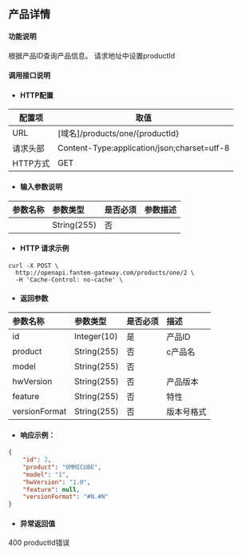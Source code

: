 ## 产品详情

#### 功能说明

根据产品ID查询产品信息。
请求地址中设置productId

#### 调用接口说明

* #### HTTP配置

| 配置项 | 取值 |
| --- | --- |
| URL | \[域名\]/products/one/{productId}|
| 请求头部 | Content-Type:application/json;charset=utf-8 |
| HTTP方式 | GET |

* #### 输入参数说明

| 参数名称 | 参数类型 | 是否必须 | 参数描述 |
| :--- | :--- | :--- | :--- |
| | String\(255\) | 否 | |


* #### HTTP 请求示例
```
curl -X POST \
  http://openapi.fantem-gateway.com/products/one/2 \
  -H 'Cache-Control: no-cache' \
```


* #### 返回参数

| 参数名称 | 参数类型 | 是否必须 | 描述 |
| :--- | :--- | :--- | :--- |
| id| Integer\(10\) | 是 | 产品ID |
| product| String\(255\) | 否 | c产品名   |
| model | String\(255\) | 否 |   |
| hwVersion | String\(255\) | 否 | 产品版本  |
| feature | String\(255\) | 否 | 特性   |
| versionFormat | String\(255\) | 否 | 版本号格式  |


* #### 响应示例：


```json
{
    "id": 2,
    "product": "OMMICUBE",
    "model": "1",
    "hwVersion": "1.0",
    "feature": null,
    "versionFormat": "#N.#N"
}
```



* #### 异常返回值

400 productId错误



